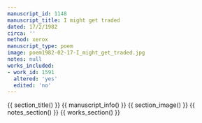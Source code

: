 ```yaml
---
manuscript_id: 1148
manuscript_title: I might get traded
dated: 17/2/1982
circa: ''
method: xerox
manuscript_type: poem
image: poem1982-02-17-I_might_get_traded.jpg
notes: null
works_included:
- work_id: 1591
  altered: 'yes'
  edited: 'no'
---
```


{{ section_title() }}
{{ manuscript_info() }}
{{ section_image() }}
{{ notes_section() }}
{{ works_section() }}
